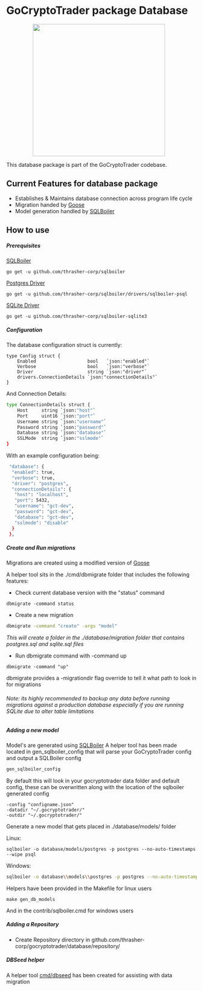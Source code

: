 # GoCryptoTrader package Database

<img src="https://github.com/thrasher-corp/gocryptotrader/blob/master/web/src/assets/page-logo.png?raw=true" width="350px" height="350px" hspace="70">



This database package is part of the GoCryptoTrader codebase.

## Current Features for database package

+ Establishes & Maintains database connection across program life cycle
+ Migration handed by [Goose](https://github.com/thrasher-corp/goose) 
+ Model generation handled by [SQLBoiler](https://github.com/thrasher-corp/sqlboiler) 

## How to use

##### Prerequisites

[SQLBoiler](https://github.com/thrasher-corp/sqlboiler)
```shell script
go get -u github.com/thrasher-corp/sqlboiler
```

[Postgres Driver](https://github.com/thrasher-corp/sqlboiler/drivers/sqlboiler-psql)
```shell script
go get -u github.com/thrasher-corp/sqlboiler/drivers/sqlboiler-psql
```

[SQLite Driver](https://github.com/thrasher-corp/sqlboiler-sqlite3)
```shell script
go get -u github.com/thrasher-corp/sqlboiler-sqlite3
```

##### Configuration

The database configuration struct is currently: 
```shell script
type Config struct {
	Enabled                   bool   `json:"enabled"`
	Verbose                   bool   `json:"verbose"`
	Driver                    string `json:"driver"`
	drivers.ConnectionDetails `json:"connectionDetails"`
}
```
And Connection Details:
```sh
type ConnectionDetails struct {
	Host     string `json:"host"`
	Port     uint16 `json:"port"`
	Username string `json:"username"`
	Password string `json:"password"`
	Database string `json:"database"`
	SSLMode  string `json:"sslmode"`
}
```

With an example configuration being:

```sh
 "database": {
  "enabled": true,
  "verbose": true,
  "driver": "postgres",
  "connectionDetails": {
   "host": "localhost",
   "port": 5432,
   "username": "gct-dev",
   "password": "gct-dev",
   "database": "gct-dev",
   "sslmode": "disable"
  }
 },
```

##### Create and Run migrations
 Migrations are created using a modified version of [Goose](https://github.com/thrasher-corp/goose) 
 
 A helper tool sits in the ./cmd/dbmigrate folder that includes the following features:
 
+ Check current database version with the "status" command
```shell script
dbmigrate -command status
```

+ Create a new migration
```sh
dbmigrate -command "create" -args "model"
```
_This will create a folder in the ./database/migration folder that contains postgres.sql and sqlite.sql files_
 + Run dbmigrate command with -command up 
```shell script
dbmigrate -command "up"
```

dbmigrate provides a -migrationdir flag override to tell it what path to look in for migrations

###### Note: its highly recommended to backup any data before running migrations against a production database especially if you are running SQLite due to alter table limitations


##### Adding a new model
Model's are generated using [SQLBoiler](https://github.com/thrasher-corp/sqlboiler) 
A helper tool has been made located in gen_sqlboiler_config that will parse your GoCryptoTrader config and output a SQLBoiler config

```sh
gen_sqlboiler_config
```

By default this will look in your gocryptotrader data folder and default config, these can be overwritten 
along with the location of the sqlboiler generated config

```shell script
-config "configname.json"
-datadir "~/.gocryptotrader/"
-outdir "~/.gocryptotrader/"
```

Generate a new model that gets placed in ./database/models/<databasetype> folder

Linux:
```shell script
sqlboiler -o database/models/postgres -p postgres --no-auto-timestamps --wipe psql 
```
Windows: 
```sh
sqlboiler -o database\\models\\postgres -p postgres --no-auto-timestamps --wipe psql
```

Helpers have been provided in the Makefile for linux users 
```
make gen_db_models
```
And in the contrib/sqlboiler.cmd for windows users

##### Adding a Repository
+ Create Repository directory in github.com/thrasher-corp/gocryptotrader/database/repository/


##### DBSeed helper
A helper tool [cmd/dbseed](../cmd/dbseed/README.md) has been created for assisting with data migration 


